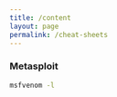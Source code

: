 ```yaml
---
title: /content
layout: page
permalink: /cheat-sheets
---
```


### Metasploit

```bash
msfvenom -l
```
